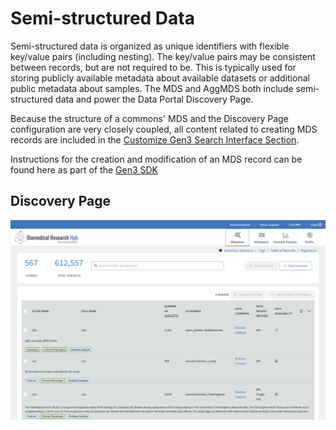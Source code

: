 
# Semi-structured Data

Semi-structured data is organized as unique identifiers with flexible key/value pairs (including nesting). The key/value pairs may be consistent between records, but are not required to be. This is typically used for storing publicly available metadata about available datasets or additional public metadata about samples. The MDS and AggMDS both include semi-structured data and power the Data Portal Discovery Page.


Because the structure of a commons' MDS and the Discovery Page configuration are very closely coupled, all content related to creating MDS records are included in the [Customize Gen3 Search Interface Section][Customize Gen3 Search Interface Section].

Instructions for the creation and modification of an MDS record can be found here as part of the [Gen3 SDK][Gen3 SDK Discovery Page]

## Discovery Page
![BRH Discovery Page](/gen3-resources/operator-guide/img/BRH_Discovery_Page.png)

<!-- Links -->

[Customize Gen3 Search Interface Section]: (/gen3-resources/operator-guide/customize-search/)
[Gen3 SDK Discovery Page]: https://github.com/uc-cdis/gen3sdk-python/blob/master/gen3/cli/discovery.py
